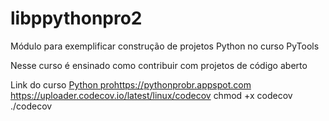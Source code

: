# libppythonpro2
 Módulo para exemplificar construção de projetos Python no curso PyTools

Nesse curso é ensinado como contribuir com projetos de código aberto


Link do curso [Python pro](/)https://pythonprobr.appspot.com
https://uploader.codecov.io/latest/linux/codecov chmod +x codecov ./codecov
